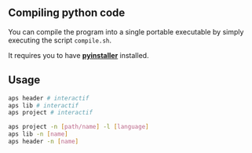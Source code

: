 ## Compiling python code

You can compile the program into a single portable executable by simply executing the script `compile.sh`.

It requires you to have [**pyinstaller**](https://pyinstaller.org/en/stable/index.html) installed. 

## Usage

```bash
aps header # interactif
aps lib # interactif
aps project # interactif

aps project -n [path/name] -l [language]
aps lib -n [name]
aps header -n [name]
```